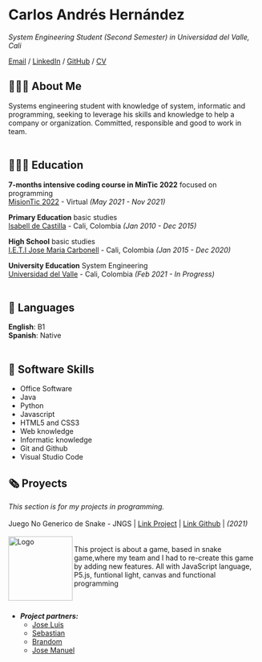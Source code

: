 # Carlos Andrés Hernández

_System Engineering Student  (Second Semester) in Universidad del Valle, Cali_ <br>

[Email](mailto:carlosheragu2003@gmail.com.com)  / [LinkedIn](www.linkedin.com/in/CarlosHerAgu) / [GitHub](https://github.com/Carlosher007) / [CV](https://github.com/Carlosher007/Carlosher007/blob/gh-pages/CV%20English.pdf)

## 👩🏼‍💻 About Me
Systems engineering student with knowledge of system, informatic and programming, seeking to leverage his skills and knowledge to help a company or organization. Committed, responsible and good to work in team.
<br><br>

## 👩🏼‍🎓 Education

**7-months intensive coding course in MinTic 2022** focused on programming<br>
[MisionTic 2022](https://www.misiontic2022.gov.co/portal/) - Virtual _(May 2021 - Nov 2021)_ <br>

**Primary Education** basic studies<br>
[Isabell de Castilla](https://carbonellcali.com/isabel.php) - Cali, Colombia _(Jan 2010 - Dec 2015)_ <br>

**High School** basic studies<br>
[I.E.T.I Jose Maria Carbonell](https://carbonellcali.com/) - Cali, Colombia _(Jan 2015 - Dec 2020)_ <br>

**University Education** System Engineering<br>
[Universidad del Valle](https://www.univalle.edu.co/) - Cali, Colombia _(Feb 2021 - In Progress)_ 
<br><br>

## 💬 Languages

**English**: B1 <br>
**Spanish**: Native
<br><br>


## 📌 Software Skills

  - Office Software
  - Java
  - Python
  - Javascript
  - HTML5 and CSS3 
  - Web knowledge
  - Informatic knowledge
  - Git and Github
  - Visual Studio Code

## 🗞 Proyects

_This section is for my projects in programming._
<br><br>
Juego No Generico de Snake - JNGS | [Link Project](https://jngds-1.josemanuelp2005.repl.co/)  | [Link Github](https://github.com/Br4z/JNGDS)  |  _(2021)_ <br> <br>
<img align="left" alt="Logo" src="https://i.imgur.com/q4hmT9B.png" height="128"><br>
This project is about a game, based in snake game,where my team and I had to re-create this game by adding new features. All with JavaScript language, P5.js, funtional light, canvas and functional programming
<br><br><br>
- **_Project partners:_**
  - [Jose Luis](https://github.com/TheCryss)
  - [Sebastian](https://github.com/Seb0927)
  - [Brandom](https://github.com/Br4z)
  - [Jose Manuel](https://github.com/JoseManuel2005)
<br><br>

